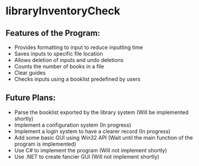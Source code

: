 # libraryInventoryCheck

## Features of the Program:  

* Provides formatting to input to reduce inputting time
* Saves inputs to specific file location
* Allows deletion of inputs and undo deletions
* Counts the number of books in a file
* Clear guides
* Checks inputs using a booklist predefined by users  
  
  
## Future Plans: <br/>
* Parse the booklist exported by the library system (Will be implemented shortly)
* Implement a configuration system (In progress)
* Implement a login system to have a clearer record (In progress)
* Add some basic GUI using Win32 API (Wait until the main function of the program is implemented)
* Use C# to implement the program (Will not implement shortly)
* Use .NET to create fancier GUI (Will not implement shortly)

